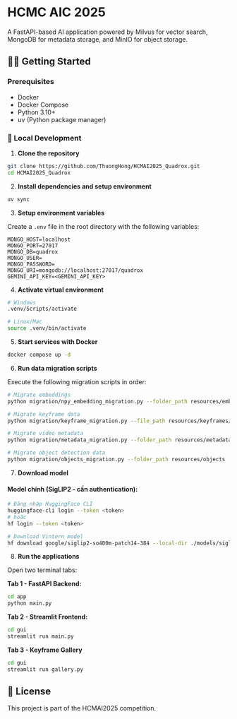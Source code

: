 # HCMC AIC 2025

A FastAPI-based AI application powered by Milvus for vector search, MongoDB for metadata storage, and MinIO for object storage.

## 🧑‍💻 Getting Started

### Prerequisites

- Docker
- Docker Compose
- Python 3.10+
- uv (Python package manager)

### 🔧 Local Development

1. **Clone the repository**

```bash
git clone https://github.com/ThuongHong/HCMAI2025_Quadrox.git
cd HCMAI2025_Quadrox
```

2. **Install dependencies and setup environment**

```bash
uv sync
```

3. **Setup environment variables**

Create a `.env` file in the root directory with the following variables:

```env
MONGO_HOST=localhost
MONGO_PORT=27017
MONGO_DB=quadrox
MONGO_USER=
MONGO_PASSWORD=
MONGO_URI=mongodb://localhost:27017/quadrox
GEMINI_API_KEY=<GEMINI_API_KEY>
```

4. **Activate virtual environment**

```bash
# Windows
.venv/Scripts/activate

# Linux/Mac
source .venv/bin/activate
```

5. **Start services with Docker**

```bash
docker compose up -d
```

6. **Run data migration scripts**

Execute the following migration scripts in order:

```bash
# Migrate embeddings
python migration/npy_embedding_migration.py --folder_path resources/embeddings

# Migrate keyframe data
python migration/keyframe_migration.py --file_path resources/keyframes/id2index.json

# Migrate video metadata
python migration/metadata_migration.py --folder_path resources/metadata

# Migrate object detection data
python migration/objects_migration.py --folder_path resources/objects
```

7. **Download model**
#### Model chính (SigLIP2 - cần authentication):
```bash
# Đăng nhập HuggingFace CLI
huggingface-cli login --token <token>
# hoặc
hf login --token <token>

# Download Vintern model
hf download google/siglip2-so400m-patch14-384 --local-dir ./models/siglip2-so400m-patch14-384
```

<!-- 7. **Download model**


#### Model chính (Vintern - cần authentication):
```bash
# Đăng nhập HuggingFace CLI
huggingface-cli login --token <token>
# hoặc
hf login --token <token>

# Download Vintern model
hf download 5CD-AI/Vintern-1B-v3_5 --local-dir ./models/Vintern-1B-v3_5
```

#### Model multilingual embedding:
```bash
hf download sentence-transformers/clip-ViT-B-32-multilingual-v1 --local-dir ./models/clip-multilingual/clip-ViT-B-32-multilingual-v1
```

#### Models fallback (download tự động khi dùng):
- `Salesforce/blip-image-captioning-base`
- `microsoft/git-base-coco`

#### Precompute Captions (optional)

```bash
# Tạo caption trước cho tất cả keyframes
python tools/precompute_captions.py --images_glob "resources/keyframes/**/*.jpg"

# Với tham số custom
python tools/precompute_captions.py \
    --images_glob "resources/keyframes/**/*.jpg" \
    --style dense \
    --max_new_tokens 64 \
    --max_workers 4 \
    --batch_size 20
``` -->

8. **Run the applications**

Open two terminal tabs:

**Tab 1 - FastAPI Backend:**
```bash
cd app
python main.py
```

**Tab 2 - Streamlit Frontend:**
```bash
cd gui
streamlit run main.py
```

**Tab 3 - Keyframe Gallery**
```bash
cd gui
streamlit run gallery.py
```

## 📝 License

This project is part of the HCMAI2025 competition.

<!-- ## Temporal Search (beta)

We added opt-in Temporal Search to improve KIS/TRAKE metrics without changing existing behavior.

- Auto mode: Expands a window ±5→20s around a pivot keyframe using Adaptive Bidirectional Temporal Search (ABTS) and clusters keyframes by time (default gap 10s).
- Interactive mode: Pick a pivot result and choose ±Δ seconds to browse neighboring keyframes chronologically.

Backend:
- New endpoint `POST /api/v1/keyframe/temporal/enrich`.
- Request fields: `mode` (auto|interactive), `pivot_video_id` (e.g., L01_V001) or (`pivot_group_num`,`pivot_video_num`), and either `pivot_n` or (`pivot_frame_idx` & `pivot_pts_time`), optional `delta` for interactive.
- Response includes `pivot`, time `window`, and `clusters` with representative keyframe per cluster.

Frontend:
- In Streamlit, open “Temporal Search (beta)” under results. Toggle on, choose mode, and preview clusters as horizontal strips. Thumbnails are limited to keyframes; no video decoding required.

Implementation notes:
- Uses `resources/map-keyframes/<video_id>.csv` with columns `n, pts_time, fps, frame_idx`.
- Clustering groups by contiguous time with default 10s gap.
- When similarity is unavailable per keyframe, temporal decay by distance to pivot provides stable expansion and ordering.

Environment:
- `MAP_KEYFRAMES_ROOT` can override the map-keyframes directory (defaults to repo_root/resources/map-keyframes). `MAP_KEYFRAMES_DIR` is also accepted.

Optional:
- You may register a custom temporal scorer to mix quick query similarity into ABTS edge confidence:
  - `from app.retrieval.temporal_search.service import register_temporal_scorer`
  - `register_temporal_scorer(fn)` where `fn(video_id, [(frame_idx, pts_time, score_like)]) -> rescored list` -->
